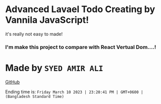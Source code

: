 # Advanced Lavael Todo Creating by Vannila JavaScript!
it's really not easy to made!

### I'm make this project to compare with React Vertual Dom....!
# Made by `SYED AMIR ALI`

[GitHub](http://github.com/AmirWorkplace)

Ending time is: `Friday March 10 2023 | 23:20:41 PM | GMT+0600 | (Bangladesh Standard Time)`